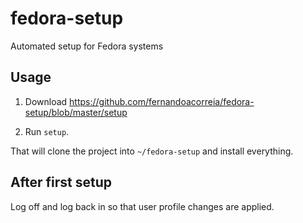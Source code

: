 # fedora-setup
Automated setup for Fedora systems

## Usage

1. Download https://github.com/fernandoacorreia/fedora-setup/blob/master/setup

2. Run `setup`.

That will clone the project into `~/fedora-setup` and install everything.

## After first setup

Log off and log back in so that user profile changes are applied.
